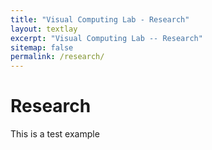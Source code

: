 ```yaml
---
title: "Visual Computing Lab - Research"
layout: textlay
excerpt: "Visual Computing Lab -- Research"
sitemap: false
permalink: /research/
---
```


# Research

This is a test example


